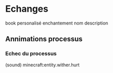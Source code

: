 # Echanges
book personalisé
enchantement
nom
description


## Annimations processus
### Echec du processus
(sound) minecraft:entity.wither.hurt